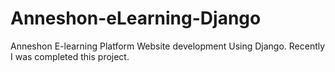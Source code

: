 # Anneshon-eLearning-Django
Anneshon E-learning Platform Website development Using Django.
Recently I was completed this project.


